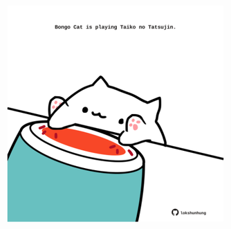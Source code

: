 <!-- built at 07/02/2024, 11:00:52 UTC -->
<p align="center">
  <img width="500" height="500" src="./ReadmeImage.svg">
</p>
